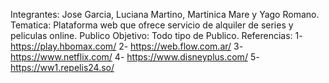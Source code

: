 Integrantes: Jose Garcia, Luciana Martino, Martinica Mare y Yago Romano.
Tematica: Plataforma web que ofrece servicio de alquiler de series y peliculas online. 
Publico Objetivo: Todo tipo de Publico.
Referencias: 
1- https://play.hbomax.com/
2- https://web.flow.com.ar/
3- https://www.netflix.com/
4- https://www.disneyplus.com/
5- https://ww1.repelis24.so/
